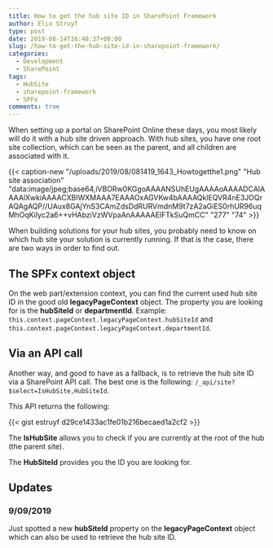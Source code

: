 ```yaml
---
title: How to get the hub site ID in SharePoint Framework
author: Elio Struyf
type: post
date: 2019-08-14T16:48:37+00:00
slug: /how-to-get-the-hub-site-id-in-sharepoint-framework/
categories:
  - Development
  - SharePoint
tags:
  - HubSite
  - sharepoint-framework
  - SPFx
comments: true
---
```


When setting up a portal on SharePoint Online these days, you most likely will do it with a hub site driven approach. With hub sites, you have one root site collection, which can be seen as the parent, and all children are associated with it.

{{< caption-new "/uploads/2019/08/081419_1643_Howtogetthe1.png" "Hub site association"  "data:image/jpeg;base64,iVBORw0KGgoAAAANSUhEUgAAAAoAAAADCAIAAAAlXwkiAAAACXBIWXMAAA7EAAAOxAGVKw4bAAAAQklEQVR4nE3JOQrAQAgAQP//UAux8GAjYnS3CAmZdsDdRURVmdnM9t7zA2aGiES0rhUR96uqMhOqKiIyc2a6++vHAbziVzWVpaAnAAAAAElFTkSuQmCC" "277" "74" >}}

When building solutions for your hub sites, you probably need to know on which hub site your solution is currently running. If that is the case, there are two ways in order to find out.

## The SPFx context object

On the web part/extension context, you can find the current used hub site ID in the good old **legacyPageContext** object. The property you are looking for is the **hubSiteId** or **departmentId**. Example: `this.context.pageContext.legacyPageContext.hubSiteId` and `this.context.pageContext.legacyPageContext.departmentId`.

## Via an API call

Another way, and good to have as a fallback, is to retrieve the hub site ID via a SharePoint API call. The best one is the following: `/_api/site?$select=IsHubSite,HubSiteId`.

This API returns the following:

{{< gist estruyf d29ce1433ac1fe01b216becaed1a2cf2 >}}

The **IsHubSite** allows you to check if you are currently at the root of the hub (the parent site).

The **HubSiteId** provides you the ID you are looking for.

## Updates

### 9/09/2019

Just spotted a new **hubSiteId** property on the **legacyPageContext** object which can also be used to retrieve the hub site ID.